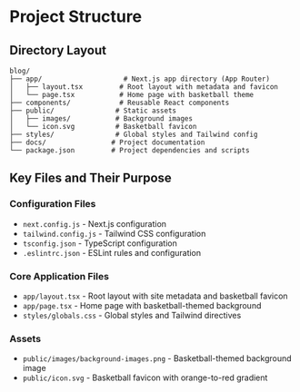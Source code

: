 # Project Structure

## Directory Layout

```
blog/
├── app/                    # Next.js app directory (App Router)
│   ├── layout.tsx         # Root layout with metadata and favicon
│   └── page.tsx           # Home page with basketball theme
├── components/            # Reusable React components
├── public/               # Static assets
│   ├── images/           # Background images
│   └── icon.svg          # Basketball favicon
├── styles/               # Global styles and Tailwind config
├── docs/                # Project documentation
└── package.json         # Project dependencies and scripts
```

## Key Files and Their Purpose

### Configuration Files
- `next.config.js` - Next.js configuration
- `tailwind.config.js` - Tailwind CSS configuration
- `tsconfig.json` - TypeScript configuration
- `.eslintrc.json` - ESLint rules and configuration

### Core Application Files
- `app/layout.tsx` - Root layout with site metadata and basketball favicon
- `app/page.tsx` - Home page with basketball-themed background
- `styles/globals.css` - Global styles and Tailwind directives

### Assets
- `public/images/background-images.png` - Basketball-themed background image
- `public/icon.svg` - Basketball favicon with orange-to-red gradient
